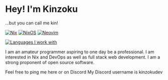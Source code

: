 # Hey! I'm Kinzoku
...but you can call me kin!

[![Nix](https://img.shields.io/badge/NIX-5277C3.svg?style=for-the-badge&logo=NixOS&logoColor=white)](https://builtwithnix.org/)
[![NixOS](https://img.shields.io/badge/NixOS-5277C3?style=for-the-badge&logo=nixos&logoColor=white)](https://nixos.org/)
[![Neovim](https://img.shields.io/badge/NeoVim-%2357A143.svg?&style=for-the-badge&logo=neovim&logoColor=white)](https://github.com/neovim/neovim)

[![Languages I work with](https://github-readme-stats.vercel.app/api/top-langs/?username=kinzoku-dev&theme=dark)](https://github.com/kinzoku-dev)

I am an amateur programmer aspiring to one day be a professional. I am interested in Nix and DevOps as well as full stack web development. I am a strong proponent of open source software.

Feel free to ping me here or on Discord
My Discord username is kinzokudev
